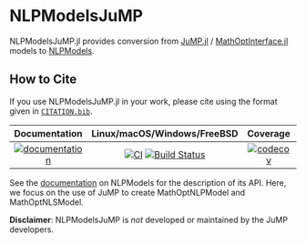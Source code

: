 # NLPModelsJuMP

NLPModelsJuMP.jl provides conversion from [JuMP.jl](https://github.com/jump-dev/JuMP.jl) / [MathOptInterface.jl](https://github.com/jump-dev/MathOptInterface.jl) models to [NLPModels](https://github.com/JuliaSmoothOptimizers/NLPModels.jl).

## How to Cite

If you use NLPModelsJuMP.jl in your work, please cite using the format given in [`CITATION.bib`](https://github.com/JuliaSmoothOptimizers/NLPModelsJuMP.jl/blob/master/CITATION.bib).

| **Documentation** | **Linux/macOS/Windows/FreeBSD** | **Coverage** | **DOI** |
|:-----------------:|:----------------------------------------------:|:------------:|:-------:|
| [![documentation](https://img.shields.io/badge/docs-dev-blue.svg)](https://JuliaSmoothOptimizers.github.io/NLPModelsJuMP.jl/dev) | [![CI](https://github.com/JuliaSmoothOptimizers/NLPModelsJuMP.jl/workflows/CI/badge.svg?branch=master)](https://github.com/JuliaSmoothOptimizers/NLPModelsJuMP.jl/actions) [![Build Status](https://img.shields.io/cirrus/github/JuliaSmoothOptimizers/NLPModelsJuMP.jl?logo=Cirrus%20CI)](https://cirrus-ci.com/github/JuliaSmoothOptimizers/NLPModelsJuMP.jl) | [![codecov](https://codecov.io/gh/JuliaSmoothOptimizers/NLPModelsJuMP.jl/branch/master/graph/badge.svg)](https://codecov.io/gh/NLPModelsJuMP.jl) | [![DOI](https://img.shields.io/badge/DOI-10.5281%2Fzenodo.2574162-blue.svg)](https://doi.org/10.5281/zenodo.2574162) |

See the [documentation](https://juliasmoothoptimizers.github.io/NLPModels.jl/stable/) on NLPModels for the description of its API.
Here, we focus on the use of JuMP to create MathOptNLPModel and MathOptNLSModel.

**Disclaimer**: NLPModelsJuMP is *not* developed or maintained by the JuMP developers.
